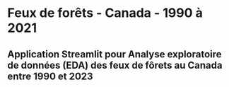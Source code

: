 # Feux de forêts - Canada - 1990 à 2021

## Application Streamlit pour Analyse exploratoire de données (EDA) des feux de fôrets au Canada entre 1990 et 2023